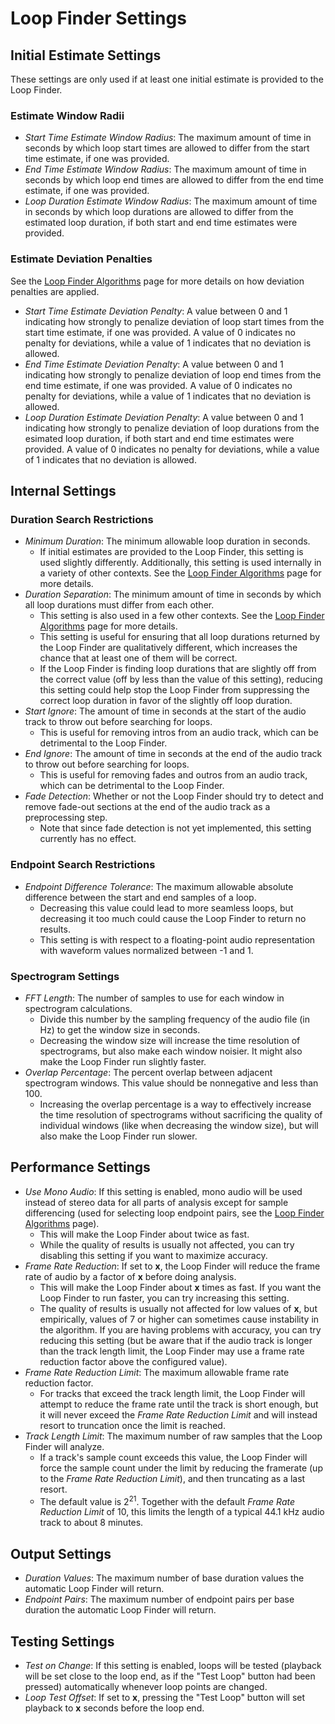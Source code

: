 # Loop Finder Settings

## Initial Estimate Settings

These settings are only used if at least one initial estimate is provided to the Loop Finder.

### Estimate Window Radii

- *Start Time Estimate Window Radius*: The maximum amount of time in seconds by which loop start times are allowed to differ from the start time estimate, if one was provided.
- *End Time Estimate Window Radius*: The maximum amount of time in seconds by which loop end times are allowed to differ from the end time estimate, if one was provided.
- *Loop Duration Estimate Window Radius*: The maximum amount of time in seconds by which loop durations are allowed to differ from the estimated loop duration, if both start and end time estimates were provided.

### Estimate Deviation Penalties

See the [Loop Finder Algorithms](loopfinder_algorithms.md) page for more details on how deviation penalties are applied.

- *Start Time Estimate Deviation Penalty*: A value between 0 and 1 indicating how strongly to penalize deviation of loop start times from the start time estimate, if one was provided. A value of 0 indicates no penalty for deviations, while a value of 1 indicates that no deviation is allowed.
- *End Time Estimate Deviation Penalty*: A value between 0 and 1 indicating how strongly to penalize deviation of loop end times from the end time estimate, if one was provided. A value of 0 indicates no penalty for deviations, while a value of 1 indicates that no deviation is allowed.
- *Loop Duration Estimate Deviation Penalty*: A value between 0 and 1 indicating how strongly to penalize deviation of loop durations from the esimated loop duration, if both start and end time estimates were provided. A value of 0 indicates no penalty for deviations, while a value of 1 indicates that no deviation is allowed.

## Internal Settings

### Duration Search Restrictions

- *Minimum Duration*: The minimum allowable loop duration in seconds.
    - If initial estimates are provided to the Loop Finder, this setting is used slightly differently. Additionally, this setting is used internally in a variety of other contexts. See the [Loop Finder Algorithms](loopfinder_algorithms.md) page for more details.
- *Duration Separation*: The minimum amount of time in seconds by which all loop durations must differ from each other.
    - This setting is also used in a few other contexts. See the [Loop Finder Algorithms](loopfinder_algorithms.md) page for more details.
    - This setting is useful for ensuring that all loop durations returned by the Loop Finder are qualitatively different, which increases the chance that at least one of them will be correct.
    - If the Loop Finder is finding loop durations that are slightly off from the correct value (off by less than the value of this setting), reducing this setting could help stop the Loop Finder from suppressing the correct loop duration in favor of the slightly off loop duration.
- *Start Ignore*: The amount of time in seconds at the start of the audio track to throw out before searching for loops.
    - This is useful for removing intros from an audio track, which can be detrimental to the Loop Finder.
- *End Ignore*: The amount of time in seconds at the end of the audio track to throw out before searching for loops.
    - This is useful for removing fades and outros from an audio track, which can be detrimental to the Loop Finder.
- *Fade Detection*: Whether or not the Loop Finder should try to detect and remove fade-out sections at the end of the audio track as a preprocessing step.
    - Note that since fade detection is not yet implemented, this setting currently has no effect.

### Endpoint Search Restrictions

- *Endpoint Difference Tolerance*: The maximum allowable absolute difference between the start and end samples of a loop.
    - Decreasing this value could lead to more seamless loops, but decreasing it too much could cause the Loop Finder to return no results.
    - This setting is with respect to a floating-point audio representation with waveform values normalized between -1 and 1.

### Spectrogram Settings

- *FFT Length*: The number of samples to use for each window in spectrogram calculations.
    - Divide this number by the sampling frequency of the audio file (in Hz) to get the window size in seconds.
    - Decreasing the window size will increase the time resolution of spectrograms, but also make each window noisier. It might also make the Loop Finder run slightly faster.
- *Overlap Percentage*: The percent overlap between adjacent spectrogram windows. This value should be nonnegative and less than 100.
    - Increasing the overlap percentage is a way to effectively increase the time resolution of spectrograms without sacrificing the quality of individual windows (like when decreasing the window size), but will also make the Loop Finder run slower.

## Performance Settings

- *Use Mono Audio*: If this setting is enabled, mono audio will be used instead of stereo data for all parts of analysis except for sample differencing (used for selecting loop endpoint pairs, see the [Loop Finder Algorithms](loopfinder_algorithms.md) page).
    - This will make the Loop Finder about twice as fast.
    - While the quality of results is usually not affected, you can try disabling this setting if you want to maximize accuracy.
- *Frame Rate Reduction*: If set to **x**, the Loop Finder will reduce the frame rate of audio by a factor of **x** before doing analysis.
    - This will make the Loop Finder about **x** times as fast. If you want the Loop Finder to run faster, you can try increasing this setting.
    - The quality of results is usually not affected for low values of **x**, but empirically, values of 7 or higher can sometimes cause instability in the algorithm. If you are having problems with accuracy, you can try reducing this setting (but be aware that if the audio track is longer than the track length limit, the Loop Finder may use a frame rate reduction factor above the configured value).
- *Frame Rate Reduction Limit*: The maximum allowable frame rate reduction factor.
    - For tracks that exceed the track length limit, the Loop Finder will attempt to reduce the frame rate until the track is short enough, but it will never exceed the *Frame Rate Reduction Limit* and will instead resort to truncation once the limit is reached.
- *Track Length Limit*: The maximum number of raw samples that the Loop Finder will analyze.
    - If a track's sample count exceeds this value, the Loop Finder will force the sample count under the limit by reducing the framerate (up to the *Frame Rate Reduction Limit*), and then truncating as a last resort.
    - The default value is 2<sup>21</sup>. Together with the default *Frame Rate Reduction Limit* of 10, this limits the length of a typical 44.1 kHz audio track to about 8 minutes.

## Output Settings

- *Duration Values*: The maximum number of base duration values the automatic Loop Finder will return.
- *Endpoint Pairs*: The maximum number of endpoint pairs per base duration the automatic Loop Finder will return.

## Testing Settings

- *Test on Change*: If this setting is enabled, loops will be tested (playback will be set close to the loop end, as if the "Test Loop" button had been pressed) automatically whenever loop points are changed.
- *Loop Test Offset*: If set to **x**, pressing the "Test Loop" button will set playback to **x** seconds before the loop end.